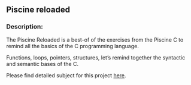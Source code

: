 ## Piscine reloaded

### Description:

The Piscine Reloaded is a best-of of the exercises from the Piscine C to remind all the basics of the C programming language.

Functions, loops, pointers, structures, let’s remind together the syntactic and semantic bases of the C.

Please find detailed subject for this project [here](https://github.com/Navalag/piscine_reloaded/blob/master/piscine_reloaded.en.pdf).
